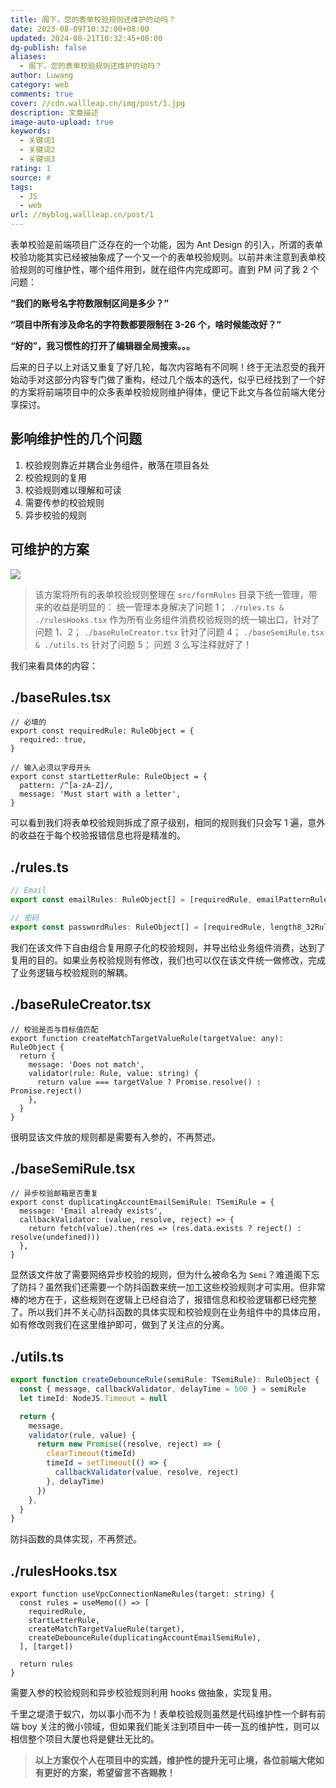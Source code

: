 ```yaml
---
title: 阁下，您的表单校验规则还维护的动吗？
date: 2023-08-09T10:32:00+08:00
updated: 2024-08-21T10:32:45+08:00
dg-publish: false
aliases:
  - 阁下，您的表单校验规则还维护的动吗？
author: Luwang
category: web
comments: true
cover: //cdn.wallleap.cn/img/post/1.jpg
description: 文章描述
image-auto-upload: true
keywords:
  - 关键词1
  - 关键词2
  - 关键词3
rating: 1
source: #
tags:
  - JS
  - web
url: //myblog.wallleap.cn/post/1
---
```


表单校验是前端项目广泛存在的一个功能，因为 Ant Design 的引入，所谓的表单校验功能其实已经被抽象成了一个又一个的表单校验规则。以前并未注意到表单校验规则的可维护性，哪个组件用到，就在组件内完成即可。直到 PM 问了我 2 个问题：

**“我们的账号名字符数限制区间是多少？”**

**“项目中所有涉及命名的字符数都要限制在 3-26 个，啥时候能改好？”**

**“好的”，我习惯性的打开了编辑器全局搜索。。。**

后来的日子以上对话又重复了好几轮，每次内容略有不同啊！终于无法忍受的我开始动手对这部分内容专门做了重构，经过几个版本的迭代，似乎已经找到了一个好的方案将前端项目中的众多表单校验规则维护得体，便记下此文与各位前端大佬分享探讨。

## 影响维护性的几个问题

1. 校验规则靠近并耦合业务组件，散落在项目各处
2. 校验规则的复用
3. 校验规则难以理解和可读
4. 需要传参的校验规则
5. 异步校验的规则

## 可维护的方案

![](https://cdn.wallleap.cn/img/pic/illustration/202308091033546.png)

> 该方案将所有的表单校验规则整理在 `src/formRules` 目录下统一管理，带来的收益是明显的：
> 统一管理本身解决了问题 1；
> `./rules.ts & ./rulesHooks.tsx` 作为所有业务组件消费校验规则的统一输出口，针对了问题 1、2；
> `./baseRuleCreator.tsx` 针对了问题 4；
> `./baseSemiRule.tsx & ./utils.ts` 针对了问题 5；
> 问题 3 么写注释就好了！

我们来看具体的内容：

## ./baseRules.tsx

```tsx
// 必填的
export const requiredRule: RuleObject = {
  required: true,
}

// 输入必须以字母开头
export const startLetterRule: RuleObject = {
  pattern: /^[a-zA-Z]/,
  message: 'Must start with a letter',
}
```

可以看到我们将表单校验规则拆成了原子级别，相同的规则我们只会写 1 遍，意外的收益在于每个校验报错信息也将是精准的。

## ./rules.ts

```ts
// Email
export const emailRules: RuleObject[] = [requiredRule, emailPatternRule]

// 密码
export const passwordRules: RuleObject[] = [requiredRule, length8_32Rule, passwordBanRule]
```

我们在该文件下自由组合复用原子化的校验规则，并导出给业务组件消费，达到了复用的目的。如果业务校验规则有修改，我们也可以仅在该文件统一做修改，完成了业务逻辑与校验规则的解耦。

## ./baseRuleCreator.tsx

```tsx
// 校验是否与目标值匹配
export function createMatchTargetValueRule(targetValue: any): RuleObject {
  return {
    message: 'Does not match',
    validator(rule: Rule, value: string) {
      return value === targetValue ? Promise.resolve() : Promise.reject()
    },
  }
}
```

很明显该文件放的规则都是需要有入参的，不再赘述。

## ./baseSemiRule.tsx

```tsx
// 异步校验邮箱是否重复
export const duplicatingAccountEmailSemiRule: TSemiRule = {
  message: 'Email already exists',
  callbackValidator: (value, resolve, reject) => {
    return fetch(value).then(res => (res.data.exists ? reject() : resolve(undefined)))
  },
}
```

显然该文件放了需要网络异步校验的规则，但为什么被命名为 `Semi`？难道阁下忘了防抖？虽然我们还需要一个防抖函数来统一加工这些校验规则才可实用。但非常棒的地方在于，这些规则在逻辑上已经自洽了，报错信息和校验逻辑都已经完整了。所以我们并不关心防抖函数的具体实现和校验规则在业务组件中的具体应用，如有修改则我们在这里维护即可，做到了关注点的分离。

## ./utils.ts

```ts
export function createDebounceRule(semiRule: TSemiRule): RuleObject {
  const { message, callbackValidator, delayTime = 500 } = semiRule
  let timeId: NodeJS.Timeout = null

  return {
    message,
    validator(rule, value) {
      return new Promise((resolve, reject) => {
        clearTimeout(timeId)
        timeId = setTimeout(() => {
          callbackValidator(value, resolve, reject)
        }, delayTime)
      })
    },
  }
}
```

防抖函数的具体实现，不再赘述。

## ./rulesHooks.tsx

```tsx
export function useVpcConnectionNameRules(target: string) {
  const rules = useMemo(() => [
    requiredRule, 
    startLetterRule,
    createMatchTargetValueRule(target),
    createDebounceRule(duplicatingAccountEmailSemiRule),
  ], [target])

  return rules
}
```

需要入参的校验规则和异步校验规则利用 hooks 做抽象，实现复用。

千里之堤溃于蚁穴，勿以事小而不为！表单校验规则虽然是代码维护性一个鲜有前端 boy 关注的微小领域，但如果我们能关注到项目中一砖一瓦的维护性，则可以相信整个项目大厦也将是健壮无比的。

> **以上方案仅个人在项目中的实践，维护性的提升无可止境，各位前端大佬如有更好的方案，希望留言不吝赐教！**
